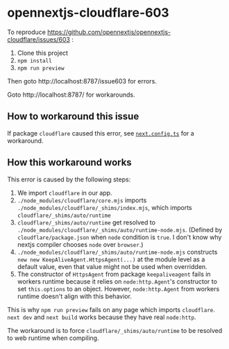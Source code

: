 # opennextjs-cloudflare-603

To reproduce https://github.com/opennextjs/opennextjs-cloudflare/issues/603 :

1. Clone this project
2. `npm install`
3. `npm run preview`

Then goto http://localhost:8787/issue603 for errors.

Goto http://localhost:8787/ for workarounds.

## How to workaround this issue

If package `cloudflare` caused this error,
see [`next.config.ts`](next.config.ts) for a workaround.

## How this workaround works

This error is caused by the following steps:

1. We import `cloudflare` in our app.
2. `./node_modules/cloudflare/core.mjs` imports `./node_modules/cloudflare/_shims/index.mjs`, which imports `cloudflare/_shims/auto/runtime`
3. `cloudflare/_shims/auto/runtime` get resolved to `./node_modules/cloudflare/_shims/auto/runtime-node.mjs`. (Defined by `cloudflare/package.json` when `node` condition is `true`. I don't know why nextjs compiler chooses `node` over `browser`.)
4. `./node_modules/cloudflare/_shims/auto/runtime-node.mjs` constructs `new new KeepAliveAgent.HttpsAgent(...)` at the module level as a default value, even that value might not be used when overridden.
5. The constructor of `HttpsAgent` from package `keepaliveagent` fails in workers runtime because it relies on `node:http.Agent`'s constructor to set `this.options` to an object. However, `node:http.Agent` from workers runtime doesn't align with this behavior.

This is why `npm run preview` fails on any page which imports `cloudflare`.
`next dev` and `next build` works because they have real `node:http`.

The workaround is to force `cloudflare/_shims/auto/runtime` to be resolved to web runtime when compiling.
